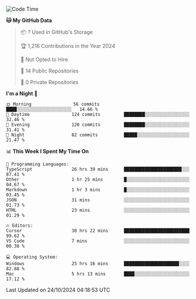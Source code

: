 <!--START_SECTION:waka-->
![Code Time](http://img.shields.io/badge/Code%20Time-6%2C264%20hrs%205%20mins-blue)

**🐱 My GitHub Data** 

> 📦 ? Used in GitHub's Storage 
 > 
> 🏆 1,216 Contributions in the Year 2024
 > 
> 🚫 Not Opted to Hire
 > 
> 📜 14 Public Repositories 
 > 
> 🔑 0 Private Repositories 
 > 
**I'm a Night 🦉** 

```text
🌞 Morning                56 commits          ████░░░░░░░░░░░░░░░░░░░░░   14.66 % 
🌆 Daytime                124 commits         ████████░░░░░░░░░░░░░░░░░   32.46 % 
🌃 Evening                120 commits         ████████░░░░░░░░░░░░░░░░░   31.41 % 
🌙 Night                  82 commits          █████░░░░░░░░░░░░░░░░░░░░   21.47 % 
```


📊 **This Week I Spent My Time On** 

```text
💬 Programming Languages: 
TypeScript               26 hrs 39 mins      ██████████████████████░░░   87.41 % 
Other                    1 hr 25 mins        █░░░░░░░░░░░░░░░░░░░░░░░░   04.67 % 
Markdown                 1 hr 3 mins         █░░░░░░░░░░░░░░░░░░░░░░░░   03.45 % 
JSON                     31 mins             ░░░░░░░░░░░░░░░░░░░░░░░░░   01.73 % 
HTML                     23 mins             ░░░░░░░░░░░░░░░░░░░░░░░░░   01.29 % 

🔥 Editors: 
Cursor                   30 hrs 22 mins      █████████████████████████   99.62 % 
VS Code                  7 mins              ░░░░░░░░░░░░░░░░░░░░░░░░░   00.38 % 

💻 Operating System: 
Windows                  25 hrs 16 mins      █████████████████████░░░░   82.88 % 
Mac                      5 hrs 13 mins       ████░░░░░░░░░░░░░░░░░░░░░   17.12 % 
```


 Last Updated on 24/10/2024 04:18:53 UTC
<!--END_SECTION:waka-->

